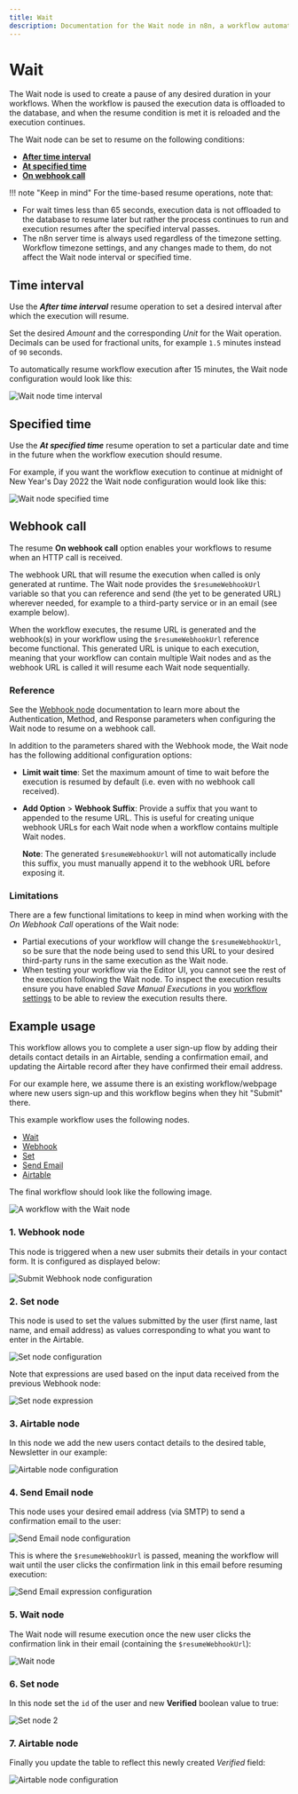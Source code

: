 ```yaml
---
title: Wait
description: Documentation for the Wait node in n8n, a workflow automation platform. Includes guidance on usage, and links to examples.
---
```


# Wait

The Wait node is used to create a pause of any desired duration in your workflows. When the workflow is paused the execution data is offloaded to the database, and when the resume condition is met it is reloaded and the execution continues.

The Wait node can be set to resume on the following conditions:

* [**After time interval**](#time-interval)
* [**At specified time**](#specified-time)
* [**On webhook call**](#webhook-call)

!!! note "Keep in mind"
    For the time-based resume operations, note that:
* For wait times less than 65 seconds, execution data is not offloaded to the database to resume later but rather the process continues to run and execution resumes after the specified interval passes.
* The n8n server time is always used regardless of the timezone setting. Workflow timezone settings, and any changes made to them, do not affect the Wait node interval or specified time. 


## Time interval

Use the ***After time interval*** resume operation to set a desired interval after which the execution will resume.

Set the desired *Amount* and the corresponding *Unit* for the Wait operation. Decimals can be used for fractional units, for example `1.5` minutes instead of `90` seconds.

To automatically resume workflow execution after 15 minutes, the Wait node configuration would look like this:

![Wait node time interval](/_images/integrations/builtin/core-nodes/wait/wait_time_interval.png)

## Specified time

Use the ***At specified time*** resume operation to set a particular date and time in the future when the workflow execution should resume.

For example, if you want the workflow execution to continue at midnight of New Year's Day 2022 the Wait node configuration would look like this:

![Wait node specified time](/_images/integrations/builtin/core-nodes/wait/wait_specific_time.png)

## Webhook call

The resume **On webhook call** option enables your workflows to resume when an HTTP call is received.

The webhook URL that will resume the execution when called is only generated at runtime. The Wait node provides the `$resumeWebhookUrl` variable so that you can reference and send (the yet to be generated URL) wherever needed, for example to a third-party service or in an email (see example below). 

When the workflow executes, the resume URL is generated and the webhook(s) in your workflow using the `$resumeWebhookUrl` reference become functional. This generated URL is unique to each execution, meaning that your workflow can contain multiple Wait nodes and as the webhook URL is called it will resume each Wait node sequentially.

### Reference

See the [Webhook node](/integrations/builtin/core-nodes/n8n-nodes-base.webhook/) documentation to learn more about the Authentication, Method, and Response parameters when configuring the Wait node to resume on a webhook call.

In addition to the parameters shared with the Webhook mode, the Wait node has the following additional configuration options:

* **Limit wait time**: Set the maximum amount of time to wait before the execution is resumed by default (i.e. even with no webhook call received).
* **Add Option** > **Webhook Suffix**: Provide a suffix that you want to appended to the resume URL. This is useful for creating unique webhook URLs for each Wait node when a workflow contains multiple Wait nodes.

    **Note**: The generated `$resumeWebhookUrl` will not automatically include this suffix, you must manually append it to the webhook URL before exposing it.

### Limitations

There are a few functional limitations to keep in mind when working with the *On Webhook Call* operations of the Wait node:

* Partial executions of your workflow will change the `$resumeWebhookUrl`, so be sure that the node being used to send this URL to your desired third-party runs in the same execution as the Wait node.
* When testing your workflow via the Editor UI, you cannot see the rest of the execution following the Wait node. To inspect the execution results ensure you have enabled *Save Manual Executions* in you [workflow settings](/workflows/workflows/#workflow-settings) to be able to review the execution results there.

## Example usage

This workflow allows you to complete a user sign-up flow by adding their details contact details in an Airtable, sending a confirmation email, and updating the Airtable record after they have confirmed their email address.

For our example here, we assume there is an existing workflow/webpage where new users sign-up and this workflow begins when they hit "Submit" there.

This example workflow uses the following nodes.
- [Wait]()
- [Webhook](/integrations/builtin/core-nodes/n8n-nodes-base.webhook/)
- [Set](/integrations/builtin/core-nodes/n8n-nodes-base.set/)
- [Send Email](/integrations/builtin/core-nodes/n8n-nodes-base.sendemail/)
- [Airtable](/integrations/builtin/app-nodes/n8n-nodes-base.airtable/)

The final workflow should look like the following image.

![A workflow with the Wait node](/_images/integrations/builtin/core-nodes/wait/workflow.png)

### 1. Webhook node

This node is triggered when a new user submits their details in your contact form. It is configured as displayed below:

![Submit Webhook node configuration](/_images/integrations/builtin/core-nodes/wait/webhook_node_1.png)

### 2. Set node

This node is used to set the values submitted by the user (first name, last name, and email address) as values corresponding to what you want to enter in the Airtable. 

![Set node configuration](/_images/integrations/builtin/core-nodes/wait/set_node_1.png)

Note that expressions are used based on the input data received from the previous Webhook node:

![Set node expression](/_images/integrations/builtin/core-nodes/wait/set_node_expression.png)

### 3. Airtable node

In this node we add the new users contact details to the desired table, Newsletter in our example:

![Airtable node configuration](/_images/integrations/builtin/core-nodes/wait/airtable_node_1.png)

### 4. Send Email node

This node uses your desired email address (via SMTP) to send a confirmation email to the user:

![Send Email node configuration](/_images/integrations/builtin/core-nodes/wait/email_node_1.png)

This is where the `$resumeWebhookUrl` is passed, meaning the workflow will wait until the user clicks the confirmation link in this email before resuming execution:

![Send Email expression configuration](/_images/integrations/builtin/core-nodes/wait/email_node_2.png)

### 5. Wait node

The Wait node will resume execution once the new user clicks the confirmation link in their email (containing the `$resumeWebhookUrl`):

![Wait node](/_images/integrations/builtin/core-nodes/wait/wait_node.png)

### 6. Set node

In this node set the `id` of the user and new **Verified** boolean value to true:

![Set node 2](/_images/integrations/builtin/core-nodes/wait/set_node_2.png)

### 7. Airtable node

Finally you update the table to reflect this newly created *Verified* field:

![Airtable node configuration](/_images/integrations/builtin/core-nodes/wait/airtable_node_2.png)

